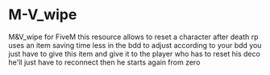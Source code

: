 # M-V_wipe
M&amp;V_wipe for FiveM
this resource allows to reset a character after death rp uses an item saving time less in the bdd to adjust according to your bdd
you just have to give this item and give it to the player who has to reset his deco he'll just have to reconnect then he starts again from zero
